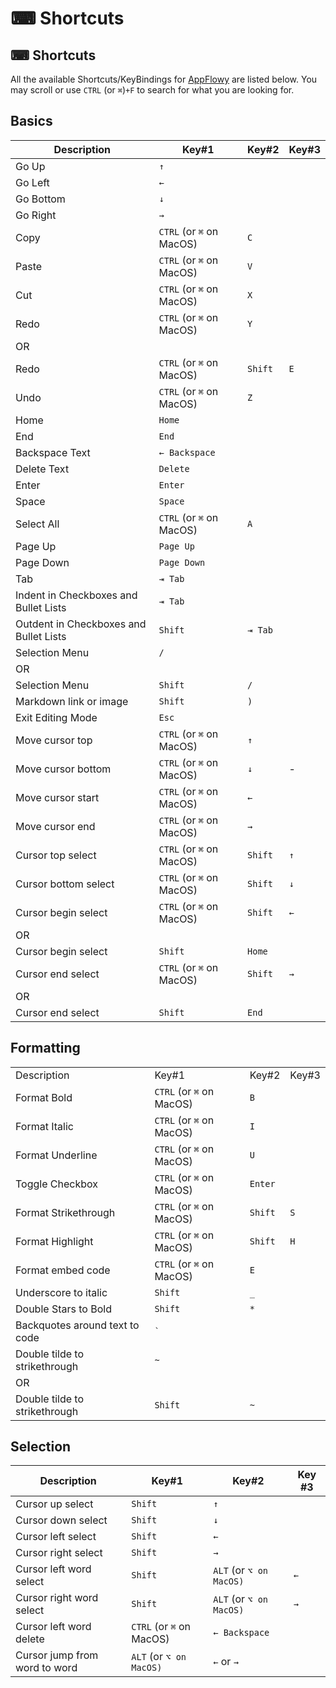 # ⌨ Shortcuts

## ⌨ Shortcuts

All the available Shortcuts/KeyBindings for [AppFlowy](https://github.com/AppFlowy-IO/AppFlowy) are listed below. You may scroll or use `CTRL` (or  `⌘`)`+F` to search for what you are looking for.

## Basics

| Description                            | Key#1                     | Key#2   | Key#3 |
| -------------------------------------- | ------------------------- | ------- | ----- |
| Go Up                                  | `↑`                       |         |       |
| Go Left                                | `←`                       |         |       |
| Go Bottom                              | `↓`                       |         |       |
| Go Right                               | `→`                       |         |       |
| Copy                                   | `CTRL` (or  `⌘` on MacOS) | `C`     |       |
| Paste                                  | `CTRL` (or `⌘` on MacOS)  | `V`     |       |
| Cut                                    | `CTRL` (or `⌘` on MacOS)  | `X`     |       |
| Redo                                   | `CTRL` (or `⌘` on MacOS)  | `Y`     |       |
| OR                                     |                           |         |       |
| Redo                                   | `CTRL` (or `⌘` on MacOS)  | `Shift` | `E`   |
| Undo                                   | `CTRL` (or `⌘` on MacOS)  | `Z`     |       |
| Home                                   | `Home`                    |         |       |
| End                                    | `End`                     |         |       |
| Backspace Text                         | `← Backspace`             |         |       |
| Delete Text                            | `Delete`                  |         |       |
| Enter                                  | `Enter`                   |         |       |
| Space                                  | `Space`                   |         |       |
| Select All                             | `CTRL` (or `⌘` on MacOS)  | `A`     |       |
| Page Up                                | `Page Up`                 |         |       |
| Page Down                              | `Page Down`               |         |       |
| Tab                                    | `⇥ Tab`                   |         |       |
| Indent in Checkboxes and Bullet Lists  | `⇥ Tab`                   |         |       |
| Outdent in Checkboxes and Bullet Lists | `Shift`                   | `⇥ Tab` |       |
| Selection Menu                         | `/`                       |         |       |
| OR                                     |                           |         |       |
| Selection Menu                         | `Shift`                   | `/`     |       |
| Markdown link or image                 | `Shift`                   | `)`     |       |
| Exit Editing Mode                      | `Esc`                     |         |       |
| Move cursor top                        | `CTRL` (or `⌘` on MacOS)  | `↑`     |       |
| Move cursor bottom                     | `CTRL` (or `⌘` on MacOS)  | `↓`     | -     |
| Move cursor start                      | `CTRL` (or `⌘` on MacOS)  | `←`     |       |
| Move cursor end                        | `CTRL` (or `⌘` on MacOS)  | `→`     |       |
| Cursor top select                      | `CTRL` (or `⌘` on MacOS)  | `Shift` | `↑`   |
| Cursor bottom select                   | `CTRL` (or `⌘` on MacOS)  | `Shift` | `↓`   |
| Cursor begin select                    | `CTRL` (or `⌘` on MacOS)  | `Shift` | `←`   |
| OR                                     |                           |         |       |
| Cursor begin select                    | `Shift`                   | `Home`  |       |
| Cursor end select                      | `CTRL` (or `⌘` on MacOS)  | `Shift` | `→`   |
| OR                                     |                           |         |       |
| Cursor end select                      | `Shift`                   | `End`   |       |

## Formatting

|                                |                          |         |       |
| ------------------------------ | ------------------------ | ------- | ----- |
| Description                    | Key#1                    | Key#2   | Key#3 |
| Format Bold                    | `CTRL` (or `⌘` on MacOS) | `B`     |       |
| Format Italic                  | `CTRL` (or `⌘` on MacOS) | `I`     |       |
| Format Underline               | `CTRL` (or `⌘` on MacOS) | `U`     |       |
| Toggle Checkbox                | `CTRL` (or `⌘` on MacOS) | `Enter` |       |
| Format Strikethrough           | `CTRL` (or `⌘` on MacOS) | `Shift` | `S`   |
| Format Highlight               | `CTRL` (or `⌘` on MacOS) | `Shift` | `H`   |
| Format embed code              | `CTRL` (or `⌘` on MacOS) | `E`     |       |
| Underscore to italic           | `Shift`                  | `_`     |       |
| Double Stars to Bold           | `Shift`                  | `*`     |       |
| Backquotes around text to code | `` ` ``                  |         |       |
| Double tilde to strikethrough  | `~`                      |         |       |
| OR                             |                          |         |       |
| Double tilde to strikethrough  | `Shift`                  | `~`     |       |

## Selection

| Description                   | Key#1                     | Key#2                     | Key #3 |
| ----------------------------- | ------------------------- | ------------------------- | ------ |
| Cursor up select              | `Shift`                   | `↑`                       |        |
| Cursor down select            | `Shift`                   | `↓`                       |        |
| Cursor left select            | `Shift`                   | `←`                       |        |
| Cursor right select           | `Shift`                   | `→`                       |        |
| Cursor left word select       | `Shift`                   | `ALT`  (or  `⌥ on MacOS)` | `←`    |
| Cursor right word select      | `Shift`                   | `ALT`  (or  `⌥ on MacOS)` | `→`    |
| Cursor left word delete       | `CTRL` (or `⌘` on MacOS)  | `← Backspace`             |        |
| Cursor jump from word to word | `ALT`  (or  `⌥ on MacOS)` | `←` or `→`                |        |

